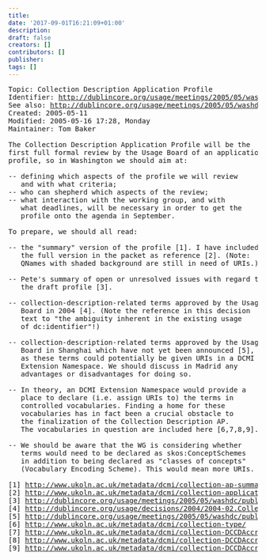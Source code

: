 ```yaml
---
title: 
date: '2017-09-01T16:21:09+01:00'
description: 
draft: false
creators: []
contributors: []
publisher: 
tags: []
---
```


<pre>
Topic: Collection Description Application Profile
Identifier: <a href="/usage/meetings/2005/05/washdc/topic-profiles-collection/">http://dublincore.org/usage/meetings/2005/05/washdc/topic-profiles-collection/</a>
See also: <a href="/usage/meetings/2005/05/washdc/">http://dublincore.org/usage/meetings/2005/05/washdc/</a>
Created: 2005-05-11
Modified: 2005-05-16 17:28, Monday
Maintainer: Tom Baker

The Collection Description Application Profile will be the
first full formal review by the Usage Board of an application
profile, so in Washington we should aim at:

-- defining which aspects of the profile we will review
   and with what criteria;
-- who can shepherd which aspects of the review;
-- what interaction with the working group, and with
   what deadlines, will be necessary in order to get the
   profile onto the agenda in September.

To prepare, we should all read: 

-- the "summary" version of the profile [1]. I have included
   the full version in the packet as reference [2]. (Note:
   QNames with shaded background are still in need of URIs.)

-- Pete's summary of open or unresolved issues with regard to
   the draft profile [3].

-- collection-description-related terms approved by the Usage
   Board in 2004 [4]. (Note the reference in this decision
   text to "the ambiguity inherent in the existing usage
   of dc:identifier"!)

-- collection-description-related terms approved by the Usage
   Board in Shanghai which have not yet been announced [5],
   as these terms could potentially be given URIs in a DCMI
   Extension Namespace. We should discuss in Madrid any
   advantages or disadvantages for doing so.

-- In theory, an DCMI Extension Namespace would provide a
   place to declare (i.e. assign URIs to) the terms in
   controlled vocabularies. Finding a home for these
   vocabularies has in fact been a crucial obstacle to
   the finalization of the Collection Description AP.
   The vocabularies in question are included here [6,7,8,9].

-- We should be aware that the WG is considering whether
   terms would need to be declared as skos:ConceptSchemes
   in addition to being declared as "classes of concepts"
   (Vocabulary Encoding Scheme). This would mean more URIs.

[1] <a href="http://www.ukoln.ac.uk/metadata/dcmi/collection-ap-summary/">http://www.ukoln.ac.uk/metadata/dcmi/collection-ap-summary/</a>
[2] <a href="http://www.ukoln.ac.uk/metadata/dcmi/collection-application-profile/">http://www.ukoln.ac.uk/metadata/dcmi/collection-application-profile/</a>
[3] <a href="/usage/meetings/2005/05/washdc/public/2005-05-11.dccdap-issues.txt">http://dublincore.org/usage/meetings/2005/05/washdc/public/2005-05-11.dccdap-issues.txt</a>
[4] <a href="/usage/decisions/2004/2004-02.Collection-terms.shtml">http://dublincore.org/usage/decisions/2004/2004-02.Collection-terms.shtml</a>
[5] <a href="/usage/meetings/2005/05/washdc/public/2005-03.Collection-terms.shtml">http://dublincore.org/usage/meetings/2005/05/washdc/public/2005-03.Collection-terms.shtml</a>
[6] <a href="http://www.ukoln.ac.uk/metadata/dcmi/collection-type/">http://www.ukoln.ac.uk/metadata/dcmi/collection-type/</a> 
[7] <a href="http://www.ukoln.ac.uk/metadata/dcmi/collection-DCCDAccrualMethod/">http://www.ukoln.ac.uk/metadata/dcmi/collection-DCCDAccrualMethod/</a>
[8] <a href="http://www.ukoln.ac.uk/metadata/dcmi/collection-DCCDAccrualPeriodicity/">http://www.ukoln.ac.uk/metadata/dcmi/collection-DCCDAccrualPeriodicity/</a>
[9] <a href="http://www.ukoln.ac.uk/metadata/dcmi/collection-DCCDAccrualPolicy/">http://www.ukoln.ac.uk/metadata/dcmi/collection-DCCDAccrualPolicy/</a>

</pre>

